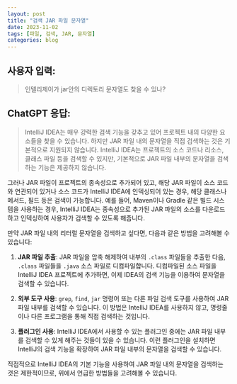 ```yaml
---
layout: post
title: "검색 JAR 파일 문자열"
date: 2023-11-02
tags: [파일, 검색, JAR, 문자열]
categories: blog
---
```


## 사용자 입력:
> 인텔리제이가 jar안의 디렉토리 문자열도 찾을 수 있나?

## ChatGPT 응답:
> IntelliJ IDEA는 매우 강력한 검색 기능을 갖추고 있어 프로젝트 내의 다양한 요소들을 찾을 수 있습니다. 하지만 JAR 파일 내의 문자열을 직접 검색하는 것은 기본적으로 지원되지 않습니다. IntelliJ IDEA는 프로젝트의 소스 코드나 리소스, 클래스 파일 등을 검색할 수 있지만, 기본적으로 JAR 파일 내부의 문자열을 검색하는 기능은 제공하지 않습니다.

그러나 JAR 파일이 프로젝트의 종속성으로 추가되어 있고, 해당 JAR 파일이 소스 코드와 연관되어 있거나 소스 코드가 IntelliJ IDEA에 인덱싱되어 있는 경우, 해당 클래스나 메서드, 필드 등은 검색이 가능합니다. 예를 들어, Maven이나 Gradle 같은 빌드 시스템을 사용하는 경우, IntelliJ IDEA는 종속성으로 추가된 JAR 파일의 소스를 다운로드하고 인덱싱하여 사용자가 검색할 수 있도록 해줍니다.

만약 JAR 파일 내의 리터럴 문자열을 검색하고 싶다면, 다음과 같은 방법을 고려해볼 수 있습니다:

1. **JAR 파일 추출**: JAR 파일을 압축 해제하여 내부의 `.class` 파일들을 추출한 다음, `.class` 파일들을 `.java` 소스 파일로 디컴파일합니다. 디컴파일된 소스 파일을 IntelliJ IDEA 프로젝트에 추가하면, 이제 IDEA의 검색 기능을 이용하여 문자열을 검색할 수 있습니다.

2. **외부 도구 사용**: `grep`, `find`, `jar` 명령어 또는 다른 파일 검색 도구를 사용하여 JAR 파일 내부를 검색할 수 있습니다. 이 방법은 IntelliJ IDEA를 사용하지 않고, 명령줄이나 다른 프로그램을 통해 직접 검색하는 것입니다.

3. **플러그인 사용**: IntelliJ IDEA에서 사용할 수 있는 플러그인 중에는 JAR 파일 내부를 검색할 수 있게 해주는 것들이 있을 수 있습니다. 이런 플러그인을 설치하면 IntelliJ의 검색 기능을 확장하여 JAR 파일 내부의 문자열을 검색할 수 있습니다.

직접적으로 IntelliJ IDEA의 기본 기능을 사용하여 JAR 파일 내의 문자열을 검색하는 것은 제한적이므로, 위에서 언급한 방법들을 고려해볼 수 있습니다.

